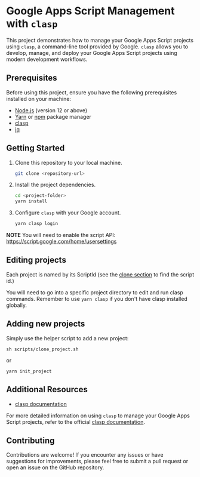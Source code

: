 # Google Apps Script Management with `clasp`

This project demonstrates how to manage your Google Apps Script projects using `clasp`, a command-line tool provided by Google. `clasp` allows you to develop, manage, and deploy your Google Apps Script projects using modern development workflows.

## Prerequisites

Before using this project, ensure you have the following prerequisites installed on your machine:

- [Node.js](https://nodejs.org) (version 12 or above)
- [Yarn](https://yarnpkg.com) or [npm](https://www.npmjs.com) package manager
- [clasp](https://github.com/google/clasp)
- [jq](https://stedolan.github.io/jq/)

## Getting Started

1. Clone this repository to your local machine.

   ```bash
   git clone <repository-url>
   ```

2. Install the project dependencies.

   ```bash
   cd <project-folder>
   yarn install
   ```

3. Configure `clasp` with your Google account.

   ```bash
   yarn clasp login
   ```

**NOTE**
You will need to enable the script API:
https://script.google.com/home/usersettings

## Editing projects

Each project is named by its ScriptId (see the [clone section](https://developers.google.com/apps-script/guides/clasp#clone_an_existing_project) to find the script id.)

You will need to go into a specific project directory to edit and run clasp commands. Remember to use `yarn clasp` if you don't have clasp installed globally.

## Adding new projects

Simply use the helper script to add a new project:

`sh scripts/clone_project.sh`

or

`yarn init_project`

## Additional Resources

- [clasp documentation](https://developers.google.com/apps-script/guides/clasp)

For more detailed information on using `clasp` to manage your Google Apps Script projects, refer to the official [clasp documentation](https://developers.google.com/apps-script/guides/clasp).

## Contributing

Contributions are welcome! If you encounter any issues or have suggestions for improvements, please feel free to submit a pull request or open an issue on the GitHub repository.
